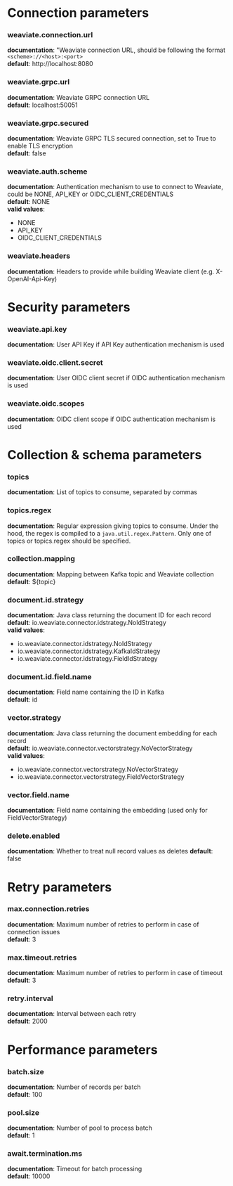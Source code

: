# Connection parameters

### weaviate.connection.url     
**documentation**: "Weaviate connection URL, should be following the format `<scheme>://<host>:<port>`                       
**default**: http://localhost:8080

### weaviate.grpc.url           
**documentation**: Weaviate GRPC connection URL                                                                              
**default**: localhost:50051

### weaviate.grpc.secured       
**documentation**: Weaviate GRPC TLS secured connection, set to True to enable TLS encryption                                
**default**: false

### weaviate.auth.scheme        
**documentation**: Authentication mechanism to use to connect to Weaviate, could be NONE, API_KEY or OIDC_CLIENT_CREDENTIALS  
**default**: NONE  
**valid values**:  
- NONE  
- API_KEY  
- OIDC_CLIENT_CREDENTIALS  

### weaviate.headers
**documentation**: Headers to provide while building Weaviate client (e.g. X-OpenAI-Api-Key)




# Security parameters

### weaviate.api.key            
**documentation**: User API Key if API Key authentication mechanism is used                                                  

### weaviate.oidc.client.secret 
**documentation**: User OIDC client secret if OIDC authentication mechanism is used                                          

### weaviate.oidc.scopes        
**documentation**: OIDC client scope if OIDC authentication mechanism is used                                                



# Collection & schema parameters

### topics
**documentation**: List of topics to consume, separated by commas

### topics.regex
**documentation**: Regular expression giving topics to consume. Under the hood, the regex is compiled to a `java.util.regex.Pattern`. Only one of topics or topics.regex should be specified.

### collection.mapping          
**documentation**: Mapping between Kafka topic and Weaviate collection                                                       
**default**: ${topic}

### document.id.strategy        
**documentation**: Java class returning the document ID for each record                                                      
**default**: io.weaviate.connector.idstrategy.NoIdStrategy  
**valid values**:  
- io.weaviate.connector.idstrategy.NoIdStrategy
- io.weaviate.connector.idstrategy.KafkaIdStrategy
- io.weaviate.connector.idstrategy.FieldIdStrategy

### document.id.field.name      
**documentation**: Field name containing the ID in Kafka                                                                     
**default**: id

### vector.strategy             
**documentation**: Java class returning the document embedding for each record                                               
**default**: io.weaviate.connector.vectorstrategy.NoVectorStrategy  
**valid values**:  
- io.weaviate.connector.vectorstrategy.NoVectorStrategy
- io.weaviate.connector.vectorstrategy.FieldVectorStrategy

### vector.field.name           
**documentation**: Field name containing the embedding (used only for FieldVectorStrategy)                                   

### delete.enabled
**documentation**: Whether to treat null record values as deletes
**default**: false




# Retry parameters

### max.connection.retries
**documentation**: Maximum number of retries to perform in case of connection issues  
**default**: 3

### max.timeout.retries
**documentation**: Maximum number of retries to perform in case of timeout  
**default**: 3

### retry.interval
**documentation**: Interval between each retry  
**default**: 2000




# Performance parameters

### batch.size
**documentation**: Number of records per batch  
**default**: 100

### pool.size
**documentation**: Number of pool to process batch  
**default**: 1

### await.termination.ms
**documentation**: Timeout for batch processing  
**default**: 10000

